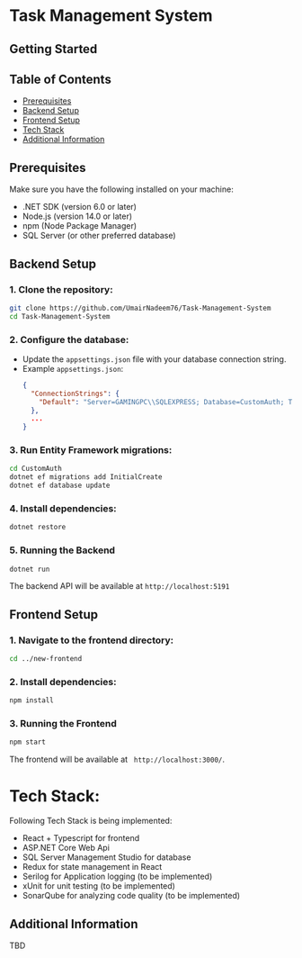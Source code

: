 # Task Management System

## Getting Started

## Table of Contents
- [Prerequisites](#prerequisites)
- [Backend Setup](#backend-setup)
- [Frontend Setup](#frontend-setup)
- [Tech Stack](#tech-stack)
- [Additional Information](#additional-information)

## Prerequisites
Make sure you have the following installed on your machine:
- .NET SDK (version 6.0 or later)
- Node.js (version 14.0 or later)
- npm (Node Package Manager)
- SQL Server (or other preferred database)

## Backend Setup
### 1. Clone the repository:
```bash
git clone https://github.com/UmairNadeem76/Task-Management-System
cd Task-Management-System
```

### 2. Configure the database:
- Update the `appsettings.json` file with your database connection string.
- Example `appsettings.json`:
  ```json
  {
    "ConnectionStrings": {
      "Default": "Server=GAMINGPC\\SQLEXPRESS; Database=CustomAuth; Trusted_Connection=True; MultipleActiveResultSets=true; TrustServerCertificate=True;"
    },
    ...
  }
  ```

### 3. Run Entity Framework migrations:
```bash
cd CustomAuth
dotnet ef migrations add InitialCreate
dotnet ef database update
```

### 4. Install dependencies:
```bash
dotnet restore
```

### 5. Running the Backend
```bash
dotnet run
```
The backend API will be available at `http://localhost:5191`


## Frontend Setup
### 1. Navigate to the frontend directory:
```bash
cd ../new-frontend
```

### 2. Install dependencies:
```bash
npm install
```


### 3. Running the Frontend
```bash
npm start
```
The frontend will be available at ` http://localhost:3000/`.


# Tech Stack:
Following Tech Stack is being implemented:
- React + Typescript for frontend
- ASP.NET Core Web Api
- SQL Server Management Studio for database
- Redux for state management in React
- Serilog for Application logging (to be implemented)
- xUnit for unit testing (to be implemented)
- SonarQube for analyzing code quality (to be implemented)

## Additional Information
TBD